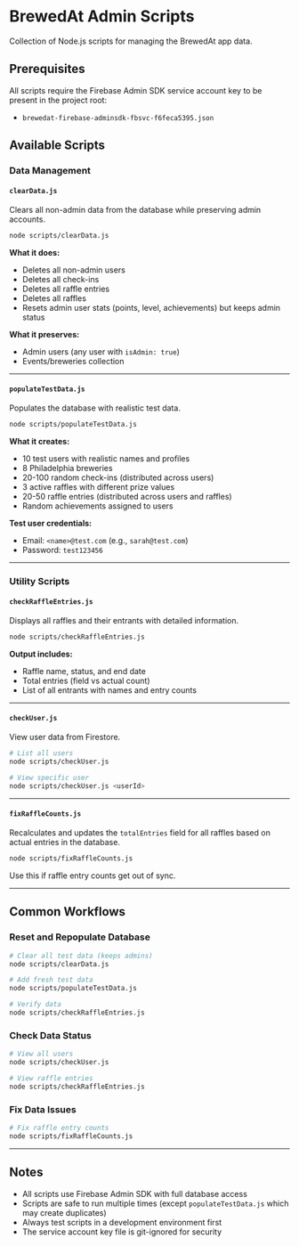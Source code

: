 # BrewedAt Admin Scripts

Collection of Node.js scripts for managing the BrewedAt app data.

## Prerequisites

All scripts require the Firebase Admin SDK service account key to be present in the project root:
- `brewedat-firebase-adminsdk-fbsvc-f6feca5395.json`

## Available Scripts

### Data Management

#### `clearData.js`
Clears all non-admin data from the database while preserving admin accounts.

```bash
node scripts/clearData.js
```

**What it does:**
- Deletes all non-admin users
- Deletes all check-ins
- Deletes all raffle entries
- Deletes all raffles
- Resets admin user stats (points, level, achievements) but keeps admin status

**What it preserves:**
- Admin users (any user with `isAdmin: true`)
- Events/breweries collection

---

#### `populateTestData.js`
Populates the database with realistic test data.

```bash
node scripts/populateTestData.js
```

**What it creates:**
- 10 test users with realistic names and profiles
- 8 Philadelphia breweries
- 20-100 random check-ins (distributed across users)
- 3 active raffles with different prize values
- 20-50 raffle entries (distributed across users and raffles)
- Random achievements assigned to users

**Test user credentials:**
- Email: `<name>@test.com` (e.g., `sarah@test.com`)
- Password: `test123456`

---

### Utility Scripts

#### `checkRaffleEntries.js`
Displays all raffles and their entrants with detailed information.

```bash
node scripts/checkRaffleEntries.js
```

**Output includes:**
- Raffle name, status, and end date
- Total entries (field vs actual count)
- List of all entrants with names and entry counts

---

#### `checkUser.js`
View user data from Firestore.

```bash
# List all users
node scripts/checkUser.js

# View specific user
node scripts/checkUser.js <userId>
```

---

#### `fixRaffleCounts.js`
Recalculates and updates the `totalEntries` field for all raffles based on actual entries in the database.

```bash
node scripts/fixRaffleCounts.js
```

Use this if raffle entry counts get out of sync.

---

## Common Workflows

### Reset and Repopulate Database
```bash
# Clear all test data (keeps admins)
node scripts/clearData.js

# Add fresh test data
node scripts/populateTestData.js

# Verify data
node scripts/checkRaffleEntries.js
```

### Check Data Status
```bash
# View all users
node scripts/checkUser.js

# View raffle entries
node scripts/checkRaffleEntries.js
```

### Fix Data Issues
```bash
# Fix raffle entry counts
node scripts/fixRaffleCounts.js
```

---

## Notes

- All scripts use Firebase Admin SDK with full database access
- Scripts are safe to run multiple times (except `populateTestData.js` which may create duplicates)
- Always test scripts in a development environment first
- The service account key file is git-ignored for security